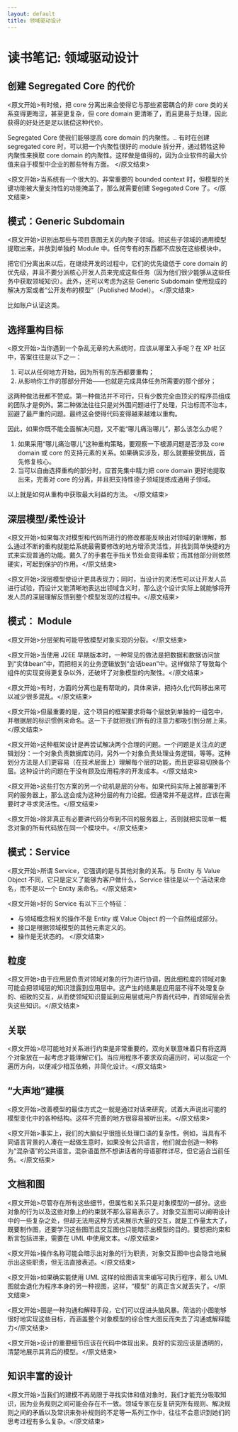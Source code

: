 ```yaml
---
layout: default
title: 领域驱动设计
---
```


# 读书笔记: 领域驱动设计


## 创建 Segregated Core 的代价

<原文开始>有时候，把 core 分离出来会使得它与那些紧密耦合的非 core 类的关系变得更晦涩，甚至更复杂，但 core domain 更清晰了，而且更易于处理，因此获得的好处还是足以抵偿这种代价。

Segregated Core 使我们能够提高 core domain 的内聚性。.. 有时在创建 segregated core 时，可以把一个内聚性很好的 module 拆分开，通过牺牲这种内聚性来换取 core domain 的内聚性。这样做是值得的，因为企业软件的最大价值来自于模型中企业的那些特有方面。
</原文结束>

<原文开始>当系统有一个很大的、非常重要的 bounded context 时，但模型的关键功能被大量支持性的功能掩盖了，那么就需要创建 Segegated Core 了。</原文结束>
## 模式：Generic Subdomain

<原文开始>识别出那些与项目意图无关的内聚子领域。把这些子领域的通用模型提取出来，并放到单独的 Module 中。任何专有的东西都不应放在这些模块中。

把它们分离出来以后，在继续开发的过程中，它们的优先级低于 core domain 的优先级，并且不要分派核心开发人员来完成这些任务（因为他们很少能够从这些任务中获取领域知识）。此外，还可以考虑为这些 Generic Subdomain 使用现成的解决方案或者“公开发布的模型”（Published Model）。
</原文结束>

比如账户认证这类。
## 选择重构目标

<原文开始>当你遇到一个杂乱无章的大系统时，应该从哪里入手呢？在 XP 社区中，答案往往是以下之一：

1. 可以从任何地方开始，因为所有的东西都要重构；
2. 从影响你工作的那部分开始——也就是完成具体任务所需要的那个部分；

这两种做法我都不赞成。第一种做法并不可行，只有少数完全由顶尖的程序员组成的团队才是例外。第二种做法往往只是对外围问题进行了处理，只治标而不治本，回避了最严重的问题。最终这会使得代码变得越来越难以重构。

因此，如果你既不能全面解决问题，又不能“哪儿痛治哪儿”，那么该怎么办呢？

1. 如果采用“哪儿痛治哪儿”这种重构策略，要观察一下根源问题是否涉及 core domain 或 core 的支持元素的关系。如果确实涉及，那么就要接受挑战，首先修复核心。
2. 当可以自由选择重构的部分时，应首先集中精力把 core domain 更好地提取出来，完善对 core 的分离，并且把支持性德子领域提炼成通用子领域。

以上就是如何从重构中获取最大利益的方法。
</原文结束>
## 深层模型/柔性设计

<原文开始>如果每次对模型和代码所进行的修改都能反映出对领域的新理解，那么通过不断的重构就能给系统最需要修改的地方增添灵活性，并找到简单快捷的方式来实现普通的功能。戴久了的手套在手指关节处会变得柔软；而其他部分则依然硬实，可起到保护的作用。</原文结束>

<原文开始>深层模型使设计更具表现力；同时，当设计的灵活性可以让开发人员进行试验，而设计又能清晰地表达出领域含义时，那么这个设计实际上就能够将开发人员的深层理解反馈到整个模型发现的过程中。</原文结束>
## 模式： Module

<原文开始>分层架构可能导致模型对象实现的分裂。</原文结束>

<原文开始>当使用 J2EE 早期版本时，一种常见的做法是把数据和数据访问放到“实体bean”中，而把相关的业务逻辑放到“会话bean”中。这样做除了导致每个组件的实现变得更复杂以外，还破坏了对象模型的内聚性。</原文结束>

<原文开始>有时，方面的分离也是有帮助的，具体来讲，把持久化代码移出来可以减少很多混乱。</原文结束>

<原文开始>但最重要的是，这个项目的框架要求将每个层放到单独的一组包中，并根据层的标识惯例来命名。这一下子就把我们所有的注意力都吸引到分层上来。</原文结束>

<原文开始>这种框架设计是再尝试解决两个合理的问题。一个问题是关注点的逻辑划分：一个对象负责数据库访问，另外一个对象负责处理业务逻辑，等等。这种划分方法是人们更容易（在技术层面上）理解每个层的功能，而且更容易切换各个层。这种设计的问题在于没有顾及应用程序的开发成本。</原文结束>

<原文开始>这些打包方案的另一个动机是层的分布。如果代码实际上被部署到不同的服务器上，那么这会成为这种分层的有力论据。但通常并不是这样，应该在需要时才寻求灵活性。</原文结束>

<原文开始>除非真正有必要讲代码分布到不同的服务器上，否则就把实现单一概念对象的所有代码放在同一个模块中。</原文结束>
## 模式：Service

<原文开始>所谓 Service，它强调的是与其他对象的关系。与 Entity 与 Value Object 不同，它只是定义了能够为客户做什么，Service 往往是以一个活动来命名，而不是以一个 Entity 来命名。</原文结束>

<原文开始>好的 Service 有以下三个特征：
- 与领域概念相关的操作不是 Entity 或 Value Object 的一个自然组成部分。
- 接口是根据领域模型的其他元素定义的。
- 操作是无状态的。
</原文结束>
## 粒度

<原文开始>由于应用层负责对领域对象的行为进行协调，因此细粒度的领域对象可能会把领域层的知识泄露到应用层中。这产生的结果是应用层不得不处理复杂的、细致的交互，从而使领域知识蔓延到应用层或用户界面代码中，而领域层会丢失这些知识。</原文结束>
## 关联

<原文开始>尽可能地对关系进行约束是非常重要的。双向关联意味着只有将这两个对象放在一起考虑才能理解它们。当应用程序不要求双向遍历时，可以指定一个遍历方向，以便减少相互依赖，并简化设计。</原文结束>
## “大声地”建模

<原文开始>改善模型的最佳方式之一就是通过对话来研究，试着大声说出可能的模型变化中的各种结构。这样不完善的地方很容易被听出来。</原文结束>

<原文开始>事实上，我们的大脑似乎很擅长处理口语的复杂性。例如，当具有不同语言背景的人凑在一起做生意时，如果没有公共语言，他们就会创造一种称为“混杂语”的公共语言。混杂语虽然不想讲话者的母语那样详尽，但它适合当前任务。</原文结束>
## 文档和图

<原文开始>尽管存在所有这些细节，但属性和关系只是对象模型的一部分。这些对象的行为以及这些对象上的约束就不那么容易表示了。对象交互图可以阐明设计中的一些复杂之处，但却无法用这种方式来展示大量的交互，就是工作量太大了，既要制作图，还要学习这些图而且交互图也只能暗示出模型的目的。要想把约束和断言包括进来，需要在 UML 中使用文本。</原文结束>

<原文开始>操作名称可能会暗示出对象的行为职责，对象交互图中也会隐含地展示出这些职责，但无法直接表述。</原文结束>

<原文开始>如果确实能使用 UML 这样的绘图语言来编写可执行程序，那么 UML 图就会退化为程序本身的另一种视图，这样，“模型” 的真正含义就丢失了。</原文结束>

<原文开始>图是一种沟通和解释手段，它们可以促进头脑风暴。简洁的小图能够很好地实现这些目标，而涵盖整个对象模型的综合性大图反而失去了沟通或解释能力</原文结束>

<原文开始>设计的重要细节应该在代码中体现出来。良好的实现应该是透明的，清楚地展示其背后的模型。</原文结束>
## 知识丰富的设计

<原文开始>当我们的建模不再局限于寻找实体和值对象时，我们才能充分吸取知识，因为业务规则之间可能会存在不一致。领域专家在反复研究所有规则、解决规则之间的矛盾以及常识来弥补规则的不足等一系列工作中，往往不会意识到她们的思考过程有多么复杂。</原文结束>